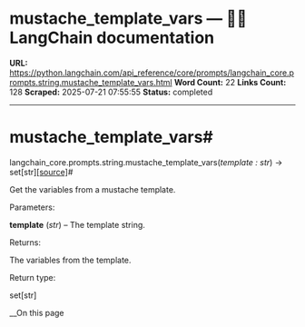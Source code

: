 # mustache_template_vars — 🦜🔗 LangChain  documentation

**URL:** https://python.langchain.com/api_reference/core/prompts/langchain_core.prompts.string.mustache_template_vars.html
**Word Count:** 22
**Links Count:** 128
**Scraped:** 2025-07-21 07:55:55
**Status:** completed

---

# mustache\_template\_vars\#

langchain\_core.prompts.string.mustache\_template\_vars\(_template : str_\) → set\[str\][\[source\]](https://python.langchain.com/api_reference/_modules/langchain_core/prompts/string.html#mustache_template_vars)\#     

Get the variables from a mustache template.

Parameters:     

**template** \(_str_\) – The template string.

Returns:     

The variables from the template.

Return type:     

set\[str\]

__On this page
